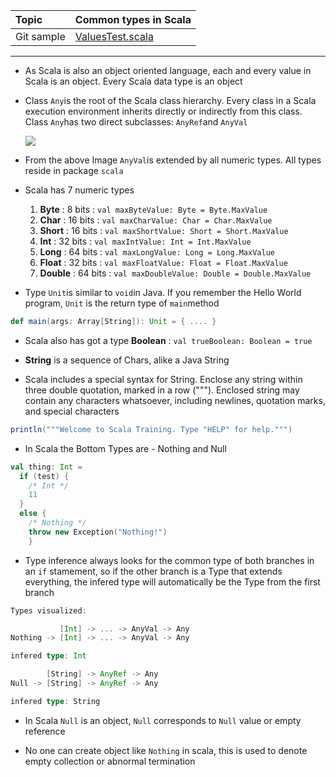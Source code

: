 | Topic | Common types in Scala |
| :--- | :--- |
| Git sample | [ValuesTest.scala](https://github.com/inbravo/scala-src/blob/master/src/main/scala/com/inbravo/lang/ValuesTest.scala) |

---
  
* As Scala is also an object oriented language, each and every value in Scala is an object. Every Scala data type is an object

* Class `Any`is the root of the Scala class hierarchy. Every class in a Scala execution environment inherits directly or indirectly from this class. Class `Any`has two direct subclasses: `AnyRef`and `AnyVal`

  ![](https://github.com/inbravo/java-to-scala/blob/master/assets/m-2/types.png)

* From the above Image `AnyVal`is extended by all numeric types. All types reside in package `scala`

* Scala has 7 numeric types  
  1. **Byte**       : 8 bits  :   `val maxByteValue: Byte = Byte.MaxValue`  
  2. **Char**       : 16 bits :   `val maxCharValue: Char = Char.MaxValue`  
  3. **Short**      : 16 bits :   `val maxShortValue: Short = Short.MaxValue`  
  4. **Int**        : 32 bits :   `val maxIntValue: Int = Int.MaxValue`  
  5. **Long**       : 64 bits :   `val maxLongValue: Long = Long.MaxValue`  
  6. **Float**      : 32 bits :   `val maxFloatValue: Float = Float.MaxValue`  
  7. **Double**     : 64 bits :   `val maxDoubleValue: Double = Double.MaxValue`

* Type `Unit`is similar to `void`in Java. If you remember the Hello World program, `Unit` is the return type of `main`method

```scala
def main(args: Array[String]): Unit = { .... }
```

* Scala also has got a type **Boolean** :    `val trueBoolean: Boolean = true`

* **String** is a sequence of Chars, alike a Java String

* Scala includes a special syntax for String. Enclose any string within three double quotation, marked in a row \("""\). Enclosed string may contain any characters whatsoever, including newlines, quotation marks, and special characters

```scala
println("""Welcome to Scala Training. Type "HELP" for help.""")
```

* In Scala the Bottom Types are - Nothing and Null

```scala
val thing: Int =
  if (test) {
    /* Int */
    11                             
  }
  else {
    /* Nothing */ 
    throw new Exception("Nothing!") 
    }
```
* Type inference always looks for the common type of both branches in an `if` stamement, so if the other branch is a Type that extends everything, the infered type will automatically be the Type from the first branch

```scala
Types visualized:

           [Int] -> ... -> AnyVal -> Any
Nothing -> [Int] -> ... -> AnyVal -> Any

infered type: Int

        [String] -> AnyRef -> Any
Null -> [String] -> AnyRef -> Any

infered type: String
```

* In Scala `Null` is an object, `Null` corresponds to `Null` value or empty reference

* No one can create object like `Nothing` in scala, this is used to denote empty collection or abnormal termination
